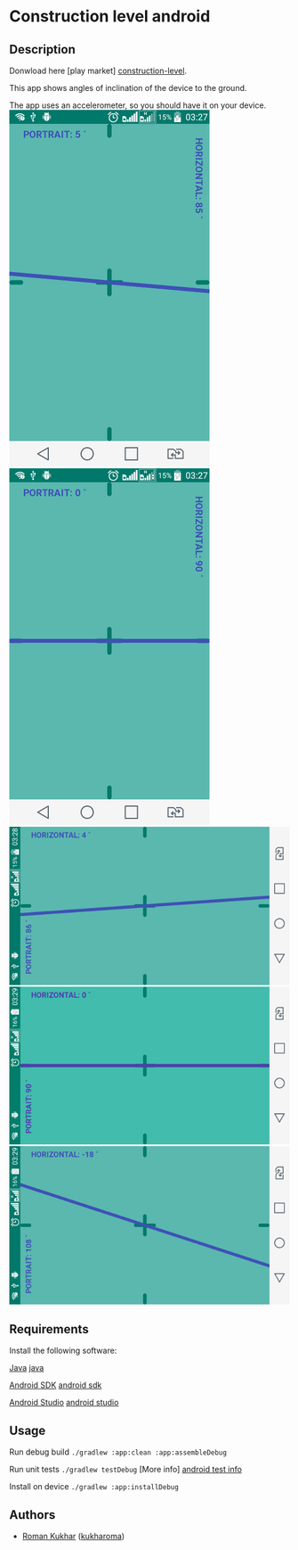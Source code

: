 # Construction level android

## Description 
Donwload here [play market] [construction-level].
<p> This app shows angles of inclination of the device to the ground.
<p> The app uses an accelerometer, so you should have it on your device.

<img src="/app/src/main/assets/1.png">
<img src="/app/src/main/assets/2.png">
<img src="/app/src/main/assets/3.png">
<img src="/app/src/main/assets/4.png">
<img src="/app/src/main/assets/5.png">

## Requirements
Install the following software:

[Java] [java]

[Android SDK] [android sdk]

[Android Studio] [android studio]

## Usage

Run debug build
	`./gradlew :app:clean :app:assembleDebug`
	
Run unit tests
  `./gradlew testDebug` [More info] [android test info]

Install on device 
  `./gradlew :app:installDebug`
  
## Authors
* [Roman Kukhar](mailto:kukharroma@gmail.com) ([kukharoma][github-kukharoma])

[android test info]: http://tools.android.com/tech-docs/unit-testing-support
[android studio]: https://developer.android.com/intl/ru/sdk/index.html
[java]: http://www.oracle.com/technetwork/java/javase/overview/index.html
[android sdk]: https://developer.android.com/intl/ru/sdk/index.html
[github-kukharoma]: https://github.com/kukharroma
[construction-level]: https://play.google.com/store/apps/details?id=com.cooksdev.constructionleveladnroid
